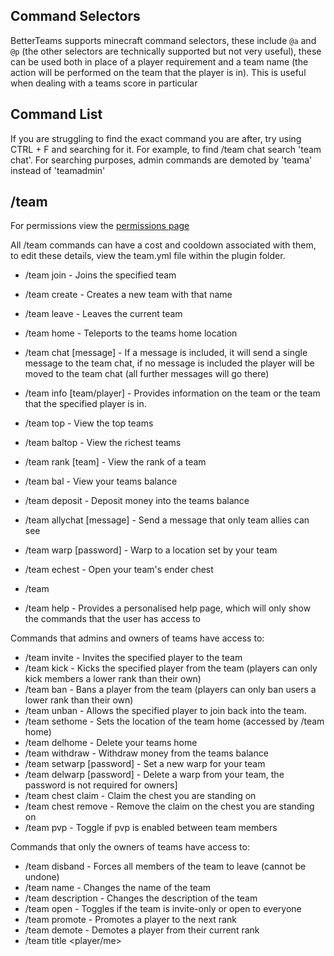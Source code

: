 ## Command Selectors

BetterTeams supports minecraft command selectors, these include `@a` and `@p` (the other selectors are technically
supported but not very useful), these can be used both in place of a player requirement and a team name (the action will
be performed on the team that the player is in). This is useful when dealing with a teams score in particular

## Command List

If you are struggling to find the exact command you are after, try using CTRL + F and searching for it. For example, to
find /team chat search 'team chat'. For searching purposes, admin commands are demoted by 'teama' instead of 'teamadmin'

## /team

For permissions view the [permissions page](https://github.com/booksaw/BetterTeams/wiki/Permissions)

All /team commands can have a cost and cooldown associated with them, to edit these details, view the team.yml file
within the plugin folder.

* /team join <team> - Joins the specified team
* /team create <team> - Creates a new team with that name
* /team leave - Leaves the current team
* /team home - Teleports to the teams home location
* /team chat [message] - If a message is included, it will send a single message to the team chat, if no message is
  included the player will be moved to the team chat (all further messages will go there)
* /team info [team/player] - Provides information on the team or the team that the specified player is in.
* /team top - View the top teams
* /team baltop - View the richest teams
* /team rank [team] - View the rank of a team
* /team bal - View your teams balance
* /team deposit <amount> - Deposit money into the teams balance
* /team allychat [message] - Send a message that only team allies can see
* /team warp <name> [password] - Warp to a location set by your team
* /team echest - Open your team's ender chest

* /team
* /team help - Provides a personalised help page, which will only show the commands that the user has access to

Commands that admins and owners of teams have access to:

* /team invite <player> - Invites the specified player to the team
* /team kick <player> - Kicks the specified player from the team (players can only kick members a lower rank than their
  own)
* /team ban <player> - Bans a player from the team (players can only ban users a lower rank than their own)
* /team unban <player> - Allows the specified player to join back into the team.
* /team sethome - Sets the location of the team home (accessed by /team home)
* /team delhome - Delete your teams home
* /team withdraw <amount> - Withdraw money from the teams balance
* /team setwarp <name> \[password] - Set a new warp for your team
* /team delwarp <warp> \[password] - Delete a warp from your team, the password is not required for owners]
* /team chest claim - Claim the chest you are standing on
* /team chest remove - Remove the claim on the chest you are standing on
* /team pvp - Toggle if pvp is enabled between team members

Commands that only the owners of teams have access to:

* /team disband - Forces all members of the team to leave (cannot be undone)
* /team name <name> - Changes the name of the team
* /team description <description> - Changes the description of the team
* /team open - Toggles if the team is invite-only or open to everyone
* /team promote <player> - Promotes a player to the next rank
* /team demote <player> - Demotes a player from their current rank
* /team title <player/me> <title> - Change that players title within the team
* /team color <color> - Change the color of the team name
* /team ally <team> - Request / accept an alliance with another team
* /team neutral <team> - Remove an alliance with another team
* /team setowner <player> - Set a member of the team to be the new team owner (only avaliable if "singleOwner" is
  enabled)
* /team chest removeall - Remove all claimed chests from this team
* /team rankup - Advance to the next level
* /team tag - Change the teams tag

## /teama

For permissions view the [permissions page](https://github.com/booksaw/BetterTeams/wiki/Permissions)

Admin commands can have the prefix [teamadmin] or [teama] both work exactly the same

* /teama help - Displays a help page of all admin commands
* /teama reload - Reloads all configuration files
* /teama chatspy - Spy on messages sent to team chats
* /teama title < player > <title> - Sets that players title
* /teama home <team> - Teleport to a teams home
* /teama version - View better teams plugin version
* /teama name <team> <name> - change the name of a team
* /teama description <team> <description> - Change the description of a team
* /teama invite <team> <player> - Send an invite for a team to that player
* /teama join <team> <player> - force a player to join a team
* /teama leave <player> - Force a player to leave their team
* /teama create <team> - Create a new team without any members (other admin commands will be required to add a player to
  the team)
* /teama promote <player> - Promote a player within their team
* /teama demote <player> - Demote a player within their team
* /teama setowner <player> - Set that player to be owner of their team (only avaliable if "singleOwner" is enabled)
* /teama warp <team> <warp> - Warp to a location set by a team, leave the warp blank for a list of that teams warps
* /teama setwarp <team> <warp> \[password] - Set a new warp for that team with the specified password (leave blank for
  no password)
* /teama delwarp <team> <warp> - Delete a warp from the specified team
* /teama purge - Reset all team scores back to 0
* /teama score <set/add/remove> <player/team> <score> - Edit a team/players score through commands
* /teama money <set/add/remove> <player/team> <balance> - Edit a team/players balance through commands
* /teama disband <team> - Disbands the specified team
* /teama setrank <team> <rank> - Sets the rank of the specified team
* /teama tag <team> <tag> - Change the tag for the specified team
* /teama color <team> <color> - Changes that teams color code to the specified version
* /teama chest claim <team> - Claims the chest you are standing on for that team
* /teama chest remove - Removes the claim from the chest you are standing on
* /teama chest removeall <team> - Removes all chest claims from that team
* /teama chest disableclaims - Disables chest claims until they are re-enabled or the server restarts
* /teama chest enableclaims - Enables chest claims
* /teama echest <team> - view the specified team's ender chest
* /teama teleport <team> \[x] \[y] \[z] \[pitch] \[yaw] - Teleport the team to the specified location
* /teama holo create - Creates a hologram at your location (
  requires [DecentHolograms](https://www.spigotmc.org/resources/96927/)
  or [HolographicDisplays](https://dev.bukkit.org/projects/holographic-displays))
* /teama holo remove - Deletes the closest hologram to you (
  requires [DecentHolograms](https://www.spigotmc.org/resources/96927/)
  or [HolographicDisplays](https://dev.bukkit.org/projects/holographic-displays))